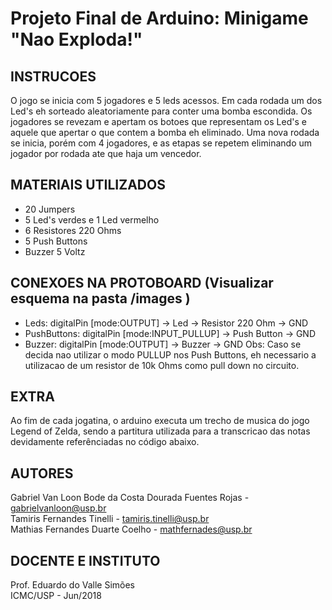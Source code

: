 # Projeto Final de Arduino: Minigame "Nao Exploda!"

## INSTRUCOES
O jogo se inicia com 5 jogadores e 5 leds acessos. Em cada rodada um dos Led's eh sorteado 
aleatoriamente para conter uma bomba escondida. Os jogadores se revezam e apertam os botoes 
que representam os Led's e aquele que apertar o que contem a bomba eh eliminado. Uma nova 
rodada se inicia, porém com 4 jogadores, e as etapas se repetem eliminando um jogador por 
rodada ate que haja um vencedor.

## MATERIAIS UTILIZADOS
- 20 Jumpers
- 5 Led's verdes e 1 Led vermelho
- 6 Resistores 220 Ohms
- 5 Push Buttons
- Buzzer 5 Voltz

## CONEXOES NA PROTOBOARD (Visualizar esquema na pasta /images )
- Leds: digitalPin [mode:OUTPUT] -> Led -> Resistor 220 Ohm -> GND
- PushButtons: digitalPin [mode:INPUT_PULLUP] -> Push Button -> GND
- Buzzer: digitalPin [mode:OUTPUT] -> Buzzer -> GND
Obs: Caso se decida nao utilizar o modo PULLUP nos Push Buttons, eh necessario a 
utilizacao de um resistor de 10k Ohms como pull down no circuito.

## EXTRA
Ao fim de cada jogatina, o arduino executa um trecho de musica do jogo Legend 
of Zelda, sendo a partitura utilizada para a transcricao das notas devidamente
referênciadas no código abaixo.

## AUTORES
Gabriel Van Loon Bode da Costa Dourada Fuentes Rojas - gabrielvanloon@usp.br  
Tamiris Fernandes Tinelli - tamiris.tinelli@usp.br  
Mathias Fernandes Duarte Coelho - mathfernades@usp.br  

## DOCENTE E INSTITUTO
Prof. Eduardo do Valle Simões  
ICMC/USP - Jun/2018  

